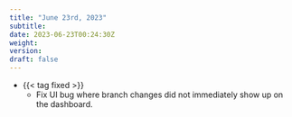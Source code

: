 ```yaml
---
title: "June 23rd, 2023"
subtitle:
date: 2023-06-23T00:24:30Z
weight:
version:
draft: false
---
```


- {{< tag fixed >}}
    - Fix UI bug where branch changes did not immediately show up on the dashboard.
